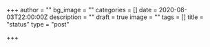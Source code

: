 +++
author = ""
bg_image = ""
categories = []
date = 2020-08-03T22:00:00Z
description = ""
draft = true
image = ""
tags = []
title = "status"
type = "post"

+++

